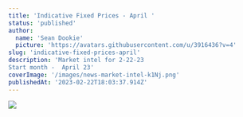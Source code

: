```yaml
---
title: 'Indicative Fixed Prices - April '
status: 'published'
author:
  name: 'Sean Dookie'
  picture: 'https://avatars.githubusercontent.com/u/3916436?v=4'
slug: 'indicative-fixed-prices-april'
description: 'Market intel for 2-22-23
Start month -  April 23'
coverImage: '/images/news-market-intel-k1Nj.png'
publishedAt: '2023-02-22T18:03:37.914Z'
---
```


![](/images/screenshot-2023-02-22-at-10.50.08-am-AzOT.png)<br>

